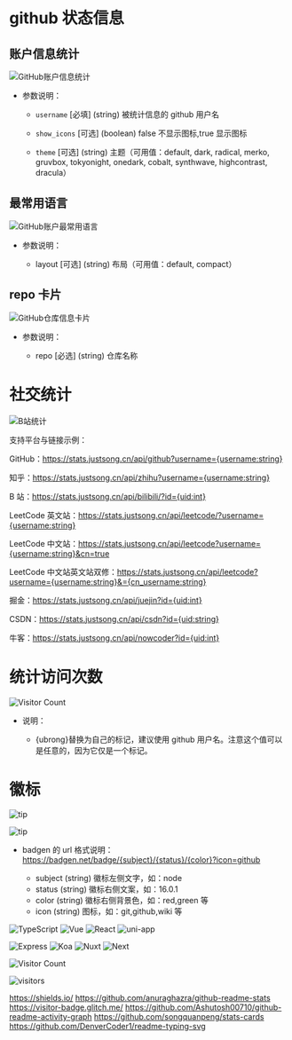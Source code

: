 # github 状态信息

## 账户信息统计  

![GitHub账户信息统计](https://github-stats.ubrong.com/api?username=YicoFighting&show_icons=true&theme=tokyonight)

- 参数说明：

  - `username` [必填] (string) 被统计信息的 github 用户名

  - `show_icons` [可选] (boolean) false 不显示图标,true 显示图标

  - `theme` [可选] (string) 主题（可用值：default, dark, radical, merko, gruvbox, tokyonight, onedark, cobalt, synthwave, highcontrast, dracula）

## 最常用语言

![GitHub账户最常用语言](https://github-stats.ubrong.com/api/top-langs/?username=YicoFighting&layout=compact&theme=tokyonight)

- 参数说明：

  - layout [可选] (string) 布局（可用值：default, compact）

## repo 卡片

![GitHub仓库信息卡片](https://github-stats.ubrong.com/api/pin/?username=YicoFighting&repo=xtx&theme=dark)

- 参数说明：

  - repo [必选] (string) 仓库名称

# 社交统计

![B站统计](https://stats.justsong.cn/api/bilibili/?id=357101564&theme=dark)

支持平台与链接示例：

GitHub：https://stats.justsong.cn/api/github?username={username:string}

知乎：https://stats.justsong.cn/api/zhihu?username={username:string}

B 站：https://stats.justsong.cn/api/bilibili/?id={uid:int}

LeetCode 英文站：https://stats.justsong.cn/api/leetcode/?username={username:string}

LeetCode 中文站：https://stats.justsong.cn/api/leetcode?username={username:string}&cn=true

LeetCode 中文站英文站双修：https://stats.justsong.cn/api/leetcode?username={username:string}&={cn_username:string}

掘金：https://stats.justsong.cn/api/juejin?id={uid:int}

CSDN：https://stats.justsong.cn/api/csdn?id={uid:string}

牛客：https://stats.justsong.cn/api/nowcoder?id={uid:int}

# 统计访问次数

![Visitor Count](https://profile-counter.glitch.me/{YicoFighting}/count.svg)

- 说明：

  - {ubrong}替换为自己的标记，建议使用 github 用户名。注意这个值可以是任意的，因为它仅是一个标记。

# 徽标

![tip](https://badgen.net/badge/php/8.1/orange?icon=php)

![tip](https://badgen.net/badge/python/3.1.6/green?icon=packagephobia)

- badgen 的 url 格式说明：https://badgen.net/badge/{subject}/{status}/{color}?icon=github

  - subject (string) 徽标左侧文字，如：node
  - status (string) 徽标右侧文案，如：16.0.1
  - color (string) 徽标右侧背景色，如：red,green 等
  - icon (string) 图标，如：git,github,wiki 等

![TypeScript](https://badgen.net/badge/TypeScript/5.3.3/blue)
![Vue](https://badgen.net/badge/Vue/3.4.11/red)
![React](https://badgen.net/badge/React/18.2.0/blue)
![uni-app](https://badgen.net/badge/uni-app/3.0.0/red)

![Express](https://badgen.net/badge/Express/5.0.0/blue)
![Koa](https://badgen.net/badge/Koa/3.0.0/red)
![Nuxt](https://badgen.net/badge/Nuxt/3.9.1/blue)
![Next](https://badgen.net/badge/Next/1.27.2/red)

![Visitor Count](https://profile-counter.glitch.me/YicoFighting/count.svg)

![visitors](https://visitor-badge.glitch.me/badge?page_id=YicoFighting&left_color=green&right_color=red)

https://shields.io/
https://github.com/anuraghazra/github-readme-stats
https://visitor-badge.glitch.me/
https://github.com/Ashutosh00710/github-readme-activity-graph
https://github.com/songquanpeng/stats-cards
https://github.com/DenverCoder1/readme-typing-svg
